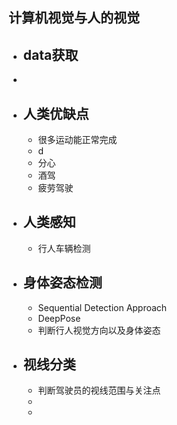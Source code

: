 ## 计算机视觉与人的视觉

- ## data获取
- 

- ## 人类优缺点
	- 很多运动能正常完成
	- d
	- 分心
	- 酒驾
	- 疲劳驾驶

- ## 人类感知
	- 行人车辆检测

- ## 身体姿态检测
	- Sequential Detection Approach
	- DeepPose
	- 判断行人视觉方向以及身体姿态
	
- ## 视线分类
	- 判断驾驶员的视线范围与关注点
	- 
	- 

<!--stackedit_data:
eyJoaXN0b3J5IjpbMTc1NTI5MTA2OSw0MzIwNzcwMTgsNjc2NT
E5Mzc2XX0=
-->